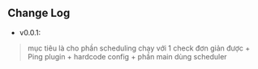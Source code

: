 ## Change Log

- v0.0.1:
> mục tiêu là cho phần scheduling chạy với 1 check đơn giản được
    + Ping plugin
    + hardcode config
    + phần main dùng scheduler